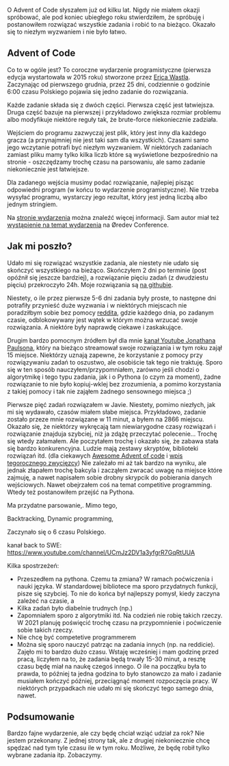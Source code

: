 O Advent of Code słyszałem już od kilku lat. Nigdy nie miałem okazji spróbować, ale pod koniec ubiegłego roku stwierdziłem, że spróbuję i postanowiłem rozwiązać wszystkie zadania i robić to na bieżąco. Okazało się to niezłym wyzwaniem i nie było łatwo.

## Advent of Code

Co to w ogóle jest? To coroczne wydarzenie programistyczne (pierwsza edycja wystartowała w 2015 roku) stworzone przez [Erica Wastla](https://twitter.com/ericwastl). Zaczynając od pierwszego grudnia, przez 25 dni, codziennie o godzinie 6:00 czasu Polskiego pojawia się jedno zadanie do rozwiązania.

Każde zadanie składa się z dwóch części. Pierwsza część jest łatwiejsza. Druga część bazuje na pierwszej i przykładowo zwiększa rozmiar problemu albo modyfikuje niektóre reguły tak, że brute-force niekoniecznie zadziała.

Wejściem do programu zazwyczaj jest plik, który jest inny dla każdego gracza (a przynajmniej nie jest taki sam dla wszystkich). Czasami samo jego wczytanie potrafi być niezłym wyzwaniem. W niektórych zadaniach zamiast pliku mamy tylko kilka liczb które są wyświetlone bezpośrednio na stronie - oszczędzamy trochę czasu na parsowaniu, ale samo zadanie niekoniecznie jest łatwiejsze.

Dla zadanego wejścia musimy podać rozwiązanie, najlepiej pisząc odpowiedni program (w końcu to wydarzenie programistyczne). Nie trzeba wysyłać programu, wystarczy jego rezultat, który jest jedną liczbą albo jednym stringiem.

Na [stronie wydarzenia](https://adventofcode.com/2020/about) można znaleźć więcej informacji. Sam autor miał też [wystąpienie na temat wydarzenia](https://youtu.be/bS9882S0ZHs) na Øredev Conference.

## Jak mi poszło?

Udało mi się rozwiązać wszystkie zadania, ale niestety nie udało się skończyć wszystkiego na bieżąco. Skończyłem 2 dni po terminie (post opóźnił się jeszcze bardziej), a rozwiązanie pięciu zadań (z dwudziestu pięciu) przekroczyło 24h. Moje rozwiązania są [na githubie](https://github.com/a-mroz/adventofcode2020).


Niestety, o ile przez pierwsze 5-6 dni zadania były proste, to następne dni potrafiły przynieść duże wyzwania i w niektórych miejscach nie poradziłbym sobie bez pomocy [reddita](https://www.reddit.com/r/adventofcode/), gdzie każdego dnia, po zadanym czasie, odblokowywany jest wątek w którym można wrzucać swoje rozwiązania. A niektóre były naprawdę ciekawe i zaskakujące.

Drugim bardzo pomocnym źródłem był dla mnie [kanał Youtube Jonathana Paulsona](https://www.youtube.com/channel/UCuWLIm0l4sDpEe28t41WITA), który na bieżąco streamował swoje rozwiązania i w tym roku zajął 15 miejsce. Niektórzy uznają zapewne, że korzystanie z pomocy przy rozwiązywaniu zadań to oszustwo, ale osobiście tak tego nie traktuję. Sporo się w ten sposób nauczyłem/przypomniałem, zarówno jeśli chodzi o algorytmikę i tego typu zadania, jak i o Pythona (o czym za moment), żadne rozwiązanie to nie było kopiuj-wklej bez zrozumienia, a pomimo korzystania z takiej pomocy i tak nie zająłem żadnego sensownego miejsca ;)


Pierwsze pięć zadań rozwiązałem w Javie. Niestety, pomimo niezłych, jak mi się wydawało, czasów miałem słabe miejsca. Przykładowo, zadanie zostało przeze mnie rozwiązane w 11 minut, a byłem na 2866 miejscu. Okazało się, że niektórzy wykręcają tam niewiarygodne czasy rozwiązań i rozwiązanie znajduja szybciej, niż ja zdążę przeczytać polecenie... Trochę się wtedy załamałem. Ale poczytałem trochę i okazało się, że zabawa stała się bardzo konkurencyjna. Ludzie mają zestawy skryptów, biblioteki rozwiązań itd. (dla ciekawych [Awesome Advent of code](https://github.com/Bogdanp/awesome-advent-of-code) i [wpis tegorocznego zwycięzcy](https://blog.vero.site/post/advent-leaderboard)) Nie zależało mi aż tak bardzo na wyniku, ale jednak złapałem trochę bakcyla i zacząłem zwracać uwagę na miejsce które zajmuję, a nawet napisałem sobie drobny skrypcik do pobierania danych wejściowych. Nawet obejrzałem coś na temat competitive programming.   Wtedy też postanowiłem przejść na Pythona.

Ma przydatne parsowanie,. Mimo tego,



Backtracking, Dynamic programming,

Zaczynało się o 6 czasu Polskiego.




kanał back to SWE: https://www.youtube.com/channel/UCmJz2DV1a3yfgrR7GqRtUUA

Kilka spostrzeżeń:




- Przeszedłem na pythona. Czemu ta zmiana? W ramach poćwiczenia i nauki języka. W standardowej bibliotece ma sporo przydatnych funkcji, pisze się szybciej. To nie do końca był najlepszy pomysł, kiedy zaczyna zależeć na czasie, a
- Kilka zadań było diabelnie trudnych (np.)
- Zapomniałem sporo z algorytmiki itd. Na codzień nie robię takich rzeczy. W 2021 planuję poświęcić trochę czasu na przypomnienie i poćwiczenie sobie takich rzeczy.
- Nie chcę być competetive programmerem
- Można się sporo nauczyć patrząc na zadania innych (np. na reddicie).
  Zajęło mi to bardzo dużo czasu. Wstaję wcześniej i mam godzinę przed pracą, liczyłem na to, że zadania będą trwały 15-30 minut, a resztę czasu będę miał na naukę czegoś innego. O ile na początku była to prawda, to później ta jedna godzina to było stanowczo za mało i zadanie musiałem kończyć później, przeciągnąć moment rozpoczęcia pracy. W niektórych przypadkach nie udało mi się skończyć tego samego dnia, nawet.

## Podsumowanie

Bardzo fajne wydarzenie, ale czy będę chciał wziąć udział za rok? Nie jestem przekonany. Z jednej strony tak, ale z drugiej niekoniecznie chcę spędzać nad tym tyle czasu ile w tym roku. Możliwe, że będę robił tylko wybrane zadania itp. Zobaczymy.
